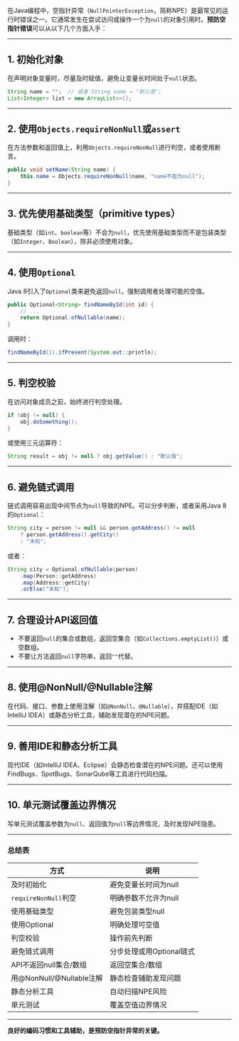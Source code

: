 在Java编程中，空指针异常（`NullPointerException`，简称NPE）是最常见的运行时错误之一。它通常发生在尝试访问或操作一个为`null`的对象引用时。**预防空指针错误**可以从以下几个方面入手：

---

## 1. **初始化对象**

在声明对象变量时，尽量及时赋值，避免让变量长时间处于`null`状态。
```java
String name = "";  // 或者 String name = "默认值";
List<Integer> list = new ArrayList<>();
```

---

## 2. **使用`Objects.requireNonNull`或`assert`**

在方法参数和返回值上，利用`Objects.requireNonNull`进行判空，或者使用断言。
```java
public void setName(String name) {
    this.name = Objects.requireNonNull(name, "name不能为null");
}
```

---

## 3. **优先使用基础类型（primitive types）**

基础类型（如`int`、`boolean`等）不会为`null`，优先使用基础类型而不是包装类型（如`Integer`、`Boolean`），除非必须使用对象。

---

## 4. **使用`Optional`**

Java 8引入了`Optional`类来避免返回`null`，强制调用者处理可能的空值。
```java
public Optional<String> findNameById(int id) {
    // ...
    return Optional.ofNullable(name);
}
```
调用时：
```java
findNameById(1).ifPresent(System.out::println);
```

---

## 5. **判空校验**

在访问对象成员之前，始终进行判空处理。
```java
if (obj != null) {
    obj.doSomething();
}
```
或使用三元运算符：
```java
String result = obj != null ? obj.getValue() : "默认值";
```

---

## 6. **避免链式调用**

链式调用容易出现中间节点为`null`导致的NPE。可以分步判断，或者采用Java 8的`Optional`：
```java
String city = person != null && person.getAddress() != null
    ? person.getAddress().getCity()
    : "未知";
```
或者：
```java
String city = Optional.ofNullable(person)
    .map(Person::getAddress)
    .map(Address::getCity)
    .orElse("未知");
```

---

## 7. **合理设计API返回值**

- 不要返回`null`的集合或数组，返回空集合（如`Collections.emptyList()`）或空数组。
- 不要让方法返回`null`字符串，返回`""`代替。

---

## 8. **使用@NonNull/@Nullable注解**

在代码、接口、参数上使用注解（如`@NonNull`、`@Nullable`），并搭配IDE（如IntelliJ IDEA）或静态分析工具，辅助发现潜在的NPE问题。

---

## 9. **善用IDE和静态分析工具**

现代IDE（如IntelliJ IDEA、Eclipse）会静态检查潜在的NPE问题。还可以使用FindBugs、SpotBugs、SonarQube等工具进行代码扫描。

---

## 10. **单元测试覆盖边界情况**

写单元测试覆盖参数为`null`、返回值为`null`等边界情况，及时发现NPE隐患。

---

### **总结表**

| 方式                    | 说明                          |
|-------------------------|-------------------------------|
| 及时初始化              | 避免变量长时间为null          |
| `requireNonNull`判空    | 明确参数不允许为null          |
| 使用基础类型            | 避免包装类型null              |
| 使用Optional            | 明确处理可空值                |
| 判空校验                | 操作前先判断                  |
| 避免链式调用            | 分步处理或用Optional链式      |
| API不返回null集合/数组  | 返回空集合/数组               |
| 用@NonNull/@Nullable注解 | 静态检查辅助发现问题          |
| 静态分析工具            | 自动扫描NPE风险               |
| 单元测试                | 覆盖空值边界情况              |

---

**良好的编码习惯和工具辅助，是预防空指针异常的关键。**